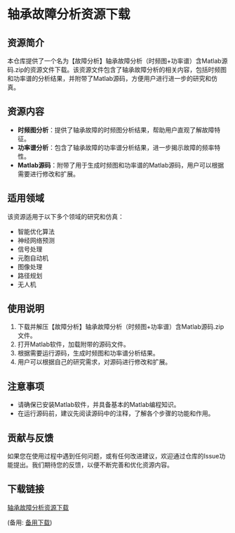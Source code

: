 # 轴承故障分析资源下载

## 资源简介

本仓库提供了一个名为【故障分析】轴承故障分析（时频图+功率谱）含Matlab源码.zip的资源文件下载。该资源文件包含了轴承故障分析的相关内容，包括时频图和功率谱的分析结果，并附带了Matlab源码，方便用户进行进一步的研究和仿真。

## 资源内容

- **时频图分析**：提供了轴承故障的时频图分析结果，帮助用户直观了解故障特征。
- **功率谱分析**：包含了轴承故障的功率谱分析结果，进一步揭示故障的频率特性。
- **Matlab源码**：附带了用于生成时频图和功率谱的Matlab源码，用户可以根据需要进行修改和扩展。

## 适用领域

该资源适用于以下多个领域的研究和仿真：

- 智能优化算法
- 神经网络预测
- 信号处理
- 元胞自动机
- 图像处理
- 路径规划
- 无人机

## 使用说明

1. 下载并解压【故障分析】轴承故障分析（时频图+功率谱）含Matlab源码.zip文件。
2. 打开Matlab软件，加载附带的源码文件。
3. 根据需要运行源码，生成时频图和功率谱分析结果。
4. 用户可以根据自己的研究需求，对源码进行修改和扩展。

## 注意事项

- 请确保已安装Matlab软件，并具备基本的Matlab编程知识。
- 在运行源码前，建议先阅读源码中的注释，了解各个步骤的功能和作用。

## 贡献与反馈

如果您在使用过程中遇到任何问题，或有任何改进建议，欢迎通过仓库的Issue功能提出。我们期待您的反馈，以便不断完善和优化资源内容。

## 下载链接
[轴承故障分析资源下载]() 

(备用: [备用下载](https://pan.baidu.com/s/1-J7Rmnh3Bkl1jYeaaXlQHQ?pwd=1234))
